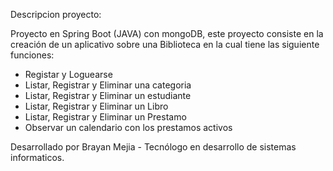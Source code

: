 Descripcion proyecto:

Proyecto en Spring Boot (JAVA) con mongoDB, este proyecto consiste en la creación de un aplicativo sobre una Biblioteca en la cual tiene las siguiente funciones:

* Registar y Loguearse
* Listar, Registrar y Eliminar una categoria
* Listar, Registrar y Eliminar un estudiante
* Listar, Registrar y Eliminar un Libro
* Listar, Registrar y Eliminar un Prestamo
* Observar un calendario con los prestamos activos
  
Desarrollado por Brayan Mejia - Tecnólogo en desarrollo de sistemas informaticos.
